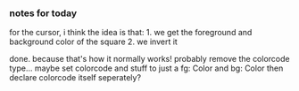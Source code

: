 ### notes for today

for the cursor, i think the idea is that:
    1. we get the foreground and background color of the square
    2. we invert it

done. because that's how it normally works!
probably remove the colorcode type... maybe set colorcode and stuff to just a fg: Color and bg: Color then declare colorcode itself seperately?
